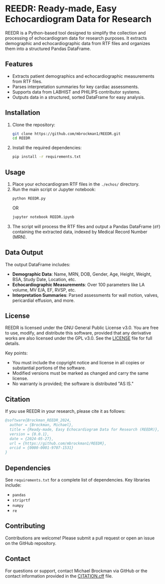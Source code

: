 # REEDR: Ready-made, Easy Echocardiogram Data for Research

REEDR is a Python-based tool designed to simplify the collection and processing of echocardiogram data for research purposes. It extracts demographic and echocardiographic data from RTF files and organizes them into a structured Pandas DataFrame.

## Features
- Extracts patient demographics and echocardiographic measurements from RTF files.
- Parses interpretation summaries for key cardiac assessments.
- Supports data from LABHIST and PHILIPS contributor systems.
- Outputs data in a structured, sorted DataFrame for easy analysis.

## Installation

1. Clone the repository:
   ```bash
   git clone https://github.com/mbrockman1/REEDR.git
   cd REEDR
   ```

2. Install the required dependencies:
   ```bash
   pip install -r requirements.txt
   ```

## Usage

1. Place your echocardiogram RTF files in the `./echos/` directory.
2. Run the main script or Jupyter notebook:
   ```bash
   python REEDR.py
   ```
   OR
   ```bash
   jupyter notebook REEDR.ipynb
   ```
3. The script will process the RTF files and output a Pandas DataFrame (`df`) containing the extracted data, indexed by Medical Record Number (MRN).

## Data Output
The output DataFrame includes:
- **Demographic Data**: Name, MRN, DOB, Gender, Age, Height, Weight, BSA, Study Date, Location, etc.
- **Echocardiographic Measurements**: Over 100 parameters like LA volume, MV E/A, EF, RVSP, etc.
- **Interpretation Summaries**: Parsed assessments for wall motion, valves, pericardial effusion, and more.

## License

REEDR is licensed under the GNU General Public License v3.0. You are free to use, modify, and distribute this software, provided that any derivative works are also licensed under the GPL v3.0. See the [LICENSE](LICENSE) file for full details.

Key points:
- You must include the copyright notice and license in all copies or substantial portions of the software.
- Modified versions must be marked as changed and carry the same license.
- No warranty is provided; the software is distributed "AS IS."

## Citation

If you use REEDR in your research, please cite it as follows:

```bibtex
@software{Brockman_REEDR_2024,
  author = {Brockman, Michael},
  title = {Ready-made, Easy Echocardiogram Data for Research (REEDR)},
  version = {0.0.1},
  date = {2024-05-27},
  url = {https://github.com/mbrockman1/REEDR},
  orcid = {0000-0001-9707-1531}
}
```

## Dependencies

See `requirements.txt` for a complete list of dependencies. Key libraries include:
- `pandas`
- `striprtf`
- `numpy`
- `re`

## Contributing

Contributions are welcome! Please submit a pull request or open an issue on the GitHub repository.

## Contact

For questions or support, contact Michael Brockman via GitHub or the contact information provided in the [CITATION.cff](CITATION.cff) file.
